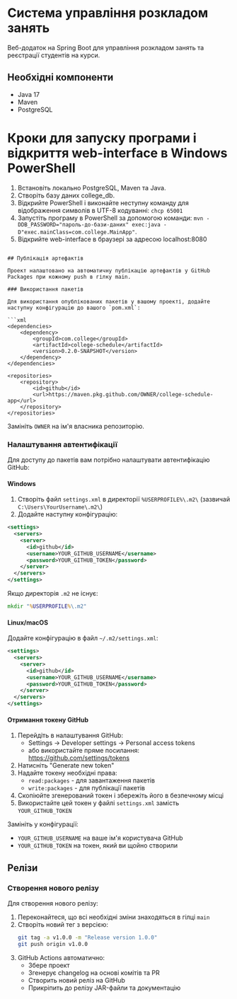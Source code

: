 # Система управління розкладом занять

Веб-додаток на Spring Boot для управління розкладом занять та реєстрації студентів на курси.

## Необхідні компоненти 

- Java 17
- Maven
- PostgreSQL


# Кроки для запуску програми і відкриття web-interface в Windows PowerShell
1. Встановіть локально PostgreSQL, Maven та Java.
2. Створіть базу даних college_db.
3. Відкрийте PowerShell і виконайте неступну команду для відображення символів в UTF-8 кодуванні: `chcp 65001`
4. Запустіть програму в PowerShell за допомогою команди: `mvn -DDB_PASSWORD="пароль-до-бази-даних" exec:java -D"exec.mainClass=com.college.MainApp"`.
5. Відкрийте web-interface в браузері за адресою localhost:8080
```

## Публікація артефактів

Проект налаштовано на автоматичну публікацію артефактів у GitHub Packages при кожному push в гілку main. 

### Використання пакетів

Для використання опублікованих пакетів у вашому проекті, додайте наступну конфігурацію до вашого `pom.xml`:

```xml
<dependencies>
    <dependency>
        <groupId>com.college</groupId>
        <artifactId>college-schedule</artifactId>
        <version>0.2.0-SNAPSHOT</version>
    </dependency>
</dependencies>

<repositories>
    <repository>
        <id>github</id>
        <url>https://maven.pkg.github.com/OWNER/college-schedule-app</url>
    </repository>
</repositories>
```

Замініть `OWNER` на ім'я власника репозиторію.

### Налаштування автентифікації

Для доступу до пакетів вам потрібно налаштувати автентифікацію GitHub:

#### Windows
1. Створіть файл `settings.xml` в директорії `%USERPROFILE%\.m2\` (зазвичай `C:\Users\YourUsername\.m2\`)
2. Додайте наступну конфігурацію:

```xml
<settings>
  <servers>
    <server>
      <id>github</id>
      <username>YOUR_GITHUB_USERNAME</username>
      <password>YOUR_GITHUB_TOKEN</password>
    </server>
  </servers>
</settings>
```

Якщо директорія `.m2` не існує:
```cmd
mkdir "%USERPROFILE%\.m2"
```

#### Linux/macOS
Додайте конфігурацію в файл `~/.m2/settings.xml`:

```xml
<settings>
  <servers>
    <server>
      <id>github</id>
      <username>YOUR_GITHUB_USERNAME</username>
      <password>YOUR_GITHUB_TOKEN</password>
    </server>
  </servers>
</settings>
```

#### Отримання токену GitHub
1. Перейдіть в налаштування GitHub:
   - Settings -> Developer settings -> Personal access tokens
   - або використайте пряме посилання: https://github.com/settings/tokens
2. Натисніть "Generate new token"
3. Надайте токену необхідні права:
   - `read:packages` - для завантаження пакетів
   - `write:packages` - для публікації пакетів
4. Скопіюйте згенерований токен і збережіть його в безпечному місці
5. Використайте цей токен у файлі `settings.xml` замість `YOUR_GITHUB_TOKEN`

Замініть у конфігурації:
- `YOUR_GITHUB_USERNAME` на ваше ім'я користувача GitHub
- `YOUR_GITHUB_TOKEN` на токен, який ви щойно створили

## Релізи

### Створення нового релізу

Для створення нового релізу:

1. Переконайтеся, що всі необхідні зміни знаходяться в гілці `main`
2. Створіть новий тег з версією:
   ```bash
   git tag -a v1.0.0 -m "Release version 1.0.0"
   git push origin v1.0.0
   ```
3. GitHub Actions автоматично:
   - Збере проект
   - Згенерує changelog на основі комітів та PR
   - Створить новий реліз на GitHub
   - Прикріпить до релізу JAR-файли та документацію

